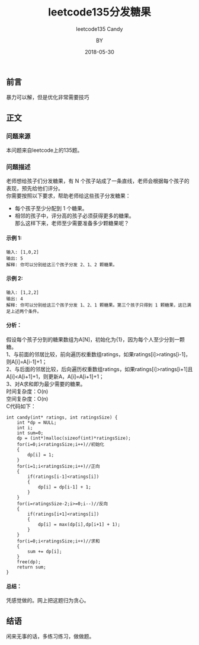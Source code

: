 ﻿---
layout:     post
title:      leetcode135分发糖果
subtitle:   leetcode135 Candy   
date:       2018-05-30
author:     BY
header-img: img/post-bg-universe.jpg
catalog: true
tags:
    - Blog
---


## 前言

暴力可以解，但是优化非常需要技巧

## 正文

### 问题来源

本问题来自leetcode上的135题。

### 问题描述

老师想给孩子们分发糖果，有 N 个孩子站成了一条直线，老师会根据每个孩子的表现，预先给他们评分。  
你需要按照以下要求，帮助老师给这些孩子分发糖果：  
- 每个孩子至少分配到 1 个糖果。  
- 相邻的孩子中，评分高的孩子必须获得更多的糖果。  
那么这样下来，老师至少需要准备多少颗糖果呢？
#### 示例 1:
```
输入: [1,0,2]
输出: 5
解释: 你可以分别给这三个孩子分发 2、1、2 颗糖果。
```
#### 示例 2:
```
输入: [1,2,2]
输出: 4
解释: 你可以分别给这三个孩子分发 1、2、1 颗糖果。第三个孩子只得到 1 颗糖果，这已满足上述两个条件。
```
#### 分析：
假设每个孩子分到的糖果数组为A[N]，初始化为{1}，因为每个人至少分到一颗糖。  
1、与前面的邻居比较，前向遍历权重数组ratings，如果ratings[i]>ratings[i-1]，则A[i]=A[i-1]+1；  
2、与后面的邻居比较，后向遍历权重数组ratings，如果ratings[i]>ratings[i+1]且A[i]<A[i+1]+1，则更新A，A[i]=A[i+1]+1；  
3、对A求和即为最少需要的糖果。  
时间复杂度：O(n)  
空间复杂度：O(n)  
C代码如下：
```
int candy(int* ratings, int ratingsSize) {
    int *dp = NULL;
	int i;
	int sum=0;
	dp = (int*)malloc(sizeof(int)*ratingsSize);
	for(i=0;i<ratingsSize;i++)//初始化
	{
		dp[i] = 1;
	}
	for(i=1;i<ratingsSize;i++)//正向
	{
		if(ratings[i-1]<ratings[i])
		{
			dp[i] = dp[i-1] + 1;
		}
	}
	for(i=ratingsSize-2;i>=0;i--)//反向
	{
		if(ratings[i+1]<ratings[i])
		{
			dp[i] = max(dp[i],dp[i+1] + 1);
		}
	}
	for(i=0;i<ratingsSize;i++)//求和
	{
		sum += dp[i];
	}
	free(dp);
	return sum;
}
```  
#### 总结：
凭感觉做的。网上把这题归为贪心。
## 结语
闲来无事的话，多练习练习，做做题。
